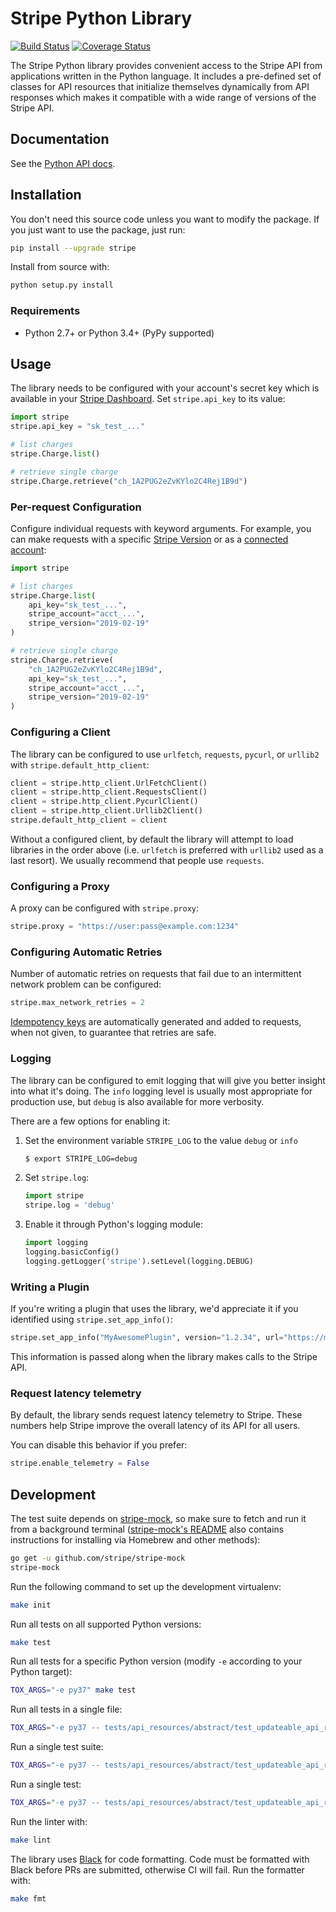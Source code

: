 # Stripe Python Library

[![Build Status](https://travis-ci.org/stripe/stripe-python.svg?branch=master)](https://travis-ci.org/stripe/stripe-python)
[![Coverage Status](https://coveralls.io/repos/github/stripe/stripe-python/badge.svg?branch=master)](https://coveralls.io/github/stripe/stripe-python?branch=master)

The Stripe Python library provides convenient access to the Stripe API from
applications written in the Python language. It includes a pre-defined set of
classes for API resources that initialize themselves dynamically from API
responses which makes it compatible with a wide range of versions of the Stripe
API.

## Documentation

See the [Python API docs](https://stripe.com/docs/api/python#intro).

## Installation

You don't need this source code unless you want to modify the package. If you just
want to use the package, just run:

```sh
pip install --upgrade stripe
```

Install from source with:

```sh
python setup.py install
```

### Requirements

- Python 2.7+ or Python 3.4+ (PyPy supported)

## Usage

The library needs to be configured with your account's secret key which is
available in your [Stripe Dashboard][api-keys]. Set `stripe.api_key` to its
value:

```python
import stripe
stripe.api_key = "sk_test_..."

# list charges
stripe.Charge.list()

# retrieve single charge
stripe.Charge.retrieve("ch_1A2PUG2eZvKYlo2C4Rej1B9d")
```

### Per-request Configuration

Configure individual requests with keyword arguments. For example, you can make
requests with a specific [Stripe Version](https://stripe.com/docs/api#versioning)
or as a [connected account](https://stripe.com/docs/connect/authentication#authentication-via-the-stripe-account-header):

```python
import stripe

# list charges
stripe.Charge.list(
    api_key="sk_test_...",
    stripe_account="acct_...",
    stripe_version="2019-02-19"
)

# retrieve single charge
stripe.Charge.retrieve(
    "ch_1A2PUG2eZvKYlo2C4Rej1B9d",
    api_key="sk_test_...",
    stripe_account="acct_...",
    stripe_version="2019-02-19"
)
```

### Configuring a Client

The library can be configured to use `urlfetch`, `requests`, `pycurl`, or
`urllib2` with `stripe.default_http_client`:

```python
client = stripe.http_client.UrlFetchClient()
client = stripe.http_client.RequestsClient()
client = stripe.http_client.PycurlClient()
client = stripe.http_client.Urllib2Client()
stripe.default_http_client = client
```

Without a configured client, by default the library will attempt to load
libraries in the order above (i.e. `urlfetch` is preferred with `urllib2` used
as a last resort). We usually recommend that people use `requests`.

### Configuring a Proxy

A proxy can be configured with `stripe.proxy`:

```python
stripe.proxy = "https://user:pass@example.com:1234"
```

### Configuring Automatic Retries

Number of automatic retries on requests that fail due to an intermittent
network problem can be configured:

```python
stripe.max_network_retries = 2
```

[Idempotency keys][idempotency-keys] are automatically generated and added to
requests, when not given, to guarantee that retries are safe.

### Logging

The library can be configured to emit logging that will give you better insight
into what it's doing. The `info` logging level is usually most appropriate for
production use, but `debug` is also available for more verbosity.

There are a few options for enabling it:

1. Set the environment variable `STRIPE_LOG` to the value `debug` or `info`

   ```sh
   $ export STRIPE_LOG=debug
   ```

2. Set `stripe.log`:

   ```python
   import stripe
   stripe.log = 'debug'
   ```

3. Enable it through Python's logging module:

   ```python
   import logging
   logging.basicConfig()
   logging.getLogger('stripe').setLevel(logging.DEBUG)
   ```

### Writing a Plugin

If you're writing a plugin that uses the library, we'd appreciate it if you
identified using `stripe.set_app_info()`:

```py
stripe.set_app_info("MyAwesomePlugin", version="1.2.34", url="https://myawesomeplugin.info")
```

This information is passed along when the library makes calls to the Stripe
API.

### Request latency telemetry

By default, the library sends request latency telemetry to Stripe. These
numbers help Stripe improve the overall latency of its API for all users.

You can disable this behavior if you prefer:

```python
stripe.enable_telemetry = False
```

## Development

The test suite depends on [stripe-mock], so make sure to fetch and run it from a
background terminal ([stripe-mock's README][stripe-mock] also contains
instructions for installing via Homebrew and other methods):

```sh
go get -u github.com/stripe/stripe-mock
stripe-mock
```

Run the following command to set up the development virtualenv:

```sh
make init
```

Run all tests on all supported Python versions:

```sh
make test
```

Run all tests for a specific Python version (modify `-e` according to your Python target):

```sh
TOX_ARGS="-e py37" make test
```

Run all tests in a single file:

```sh
TOX_ARGS="-e py37 -- tests/api_resources/abstract/test_updateable_api_resource.py" make test
```

Run a single test suite:

```sh
TOX_ARGS="-e py37 -- tests/api_resources/abstract/test_updateable_api_resource.py::TestUpdateableAPIResource" make test
```

Run a single test:

```sh
TOX_ARGS="-e py37 -- tests/api_resources/abstract/test_updateable_api_resource.py::TestUpdateableAPIResource::test_save" make test
```

Run the linter with:

```sh
make lint
```

The library uses [Black][black] for code formatting. Code must be formatted
with Black before PRs are submitted, otherwise CI will fail. Run the formatter
with:

```sh
make fmt
```

[api-keys]: https://dashboard.stripe.com/account/apikeys
[black]: https://github.com/ambv/black
[connect]: https://stripe.com/connect
[poetry]: https://github.com/sdispater/poetry
[stripe-mock]: https://github.com/stripe/stripe-mock
[idempotency-keys]: https://stripe.com/docs/api/idempotent_requests?lang=python

<!--
# vim: set tw=79:
-->
